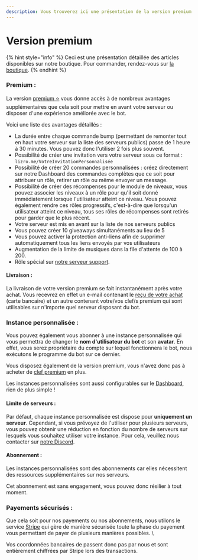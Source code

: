 ```yaml
---
description: Vous trouverez ici une présentation de la version premium du LizroBot
---
```


# Version premium

{% hint style="info" %}
Ceci est une présentation détaillée des articles disponibles sur notre boutique. Pour commander, rendez-vous sur [la boutique](https://lizrobot.com/store).
{% endhint %}

### Premium :&#x20;

La version [premium ⭐️](https://lizrobot.com/store) vous donne accès à de nombreux avantages supplémentaires que cela soit pour mettre en avant votre serveur ou disposer d'une expérience améliorée avec le bot.

Voici une liste des avantages détaillés :&#x20;

* La durée entre chaque commande bump (permettant de remonter tout en haut votre serveur sur la liste des serveurs publics) passe de 1 heure à 30 minutes. Vous pouvez donc l'utiliser 2 fois plus souvent.
* Possibilité de créer une invitation vers votre serveur sous ce format : `lizro.me/VotreInvitationPersonnalisée`&#x20;
* Possibilité de créer 20 commandes personnalisées : créez directement sur notre Dashboard des commandes complètes que ce soit pour attribuer un rôle, retirer un rôle ou même envoyer un message.
* Possibilité de créer des récompenses pour le module de niveaux, vous pouvez associer les niveaux à un rôle pour qu'il soit donné immédiatement lorsque l'utilisateur atteint ce niveau. Vous pouvez également rendre ces rôles progressifs, c'est-à-dire que lorsqu'un utilisateur atteint ce niveau, tous ses rôles de récompenses sont retirés pour garder que le plus récent.
* Votre serveur est mis en avant sur la liste de nos serveurs publics
* Vous pouvez créer 10 giveaways simultanéments au lieu de 5
* Vous pouvez activer la protection anti-liens afin de supprimer automatiquement tous les liens envoyés par vos utilisateurs&#x20;
* Augmentation de la limite de musiques dans la file d'attente de 100 à 200.&#x20;
* Rôle spécial sur [notre serveur support](https://lizro.me/discord).



#### Livraison :

La livraison de votre version premium se fait instantanément après votre achat. Vous recevrez en effet un e-mail contenant le [reçu de votre achat](premium.md#undefined) (carte bancaire) et un autre contenant votre/vos clef/s premium qui sont utilisables sur n'importe quel serveur disposant du bot.



### Instance personnalisée :&#x20;

Vous pouvez également vous abonner à une instance personnalisée qui vous permettra de changer le **nom d'utilisateur du bot** et son **avatar**. En effet, vous serez propriétaire du compte sur lequel fonctionnera le bot, nous exécutons le programme du bot sur ce dernier.

Vous disposez également de la version premium, vous n'avez donc pas à acheter de [clef premium](premium.md#premium) en plus.&#x20;

Les instances personnalisées sont aussi configurables sur le [Dashboard](https://lizrobot.com/dashboard), rien de plus simple !



#### Limite de serveurs :&#x20;

Par défaut, chaque instance personnalisée est dispose pour **uniquement un serveur**. Cependant, si vous prévoyez de l'utiliser pour plusieurs serveurs, vous pouvez obtenir une réduction en fonction du nombre de serveurs sur lesquels vous souhaitez utiliser votre instance. Pour cela, veuillez nous contacter sur [notre Discord](https://lizro.me/discord).



#### Abonnement :&#x20;

Les instances personnalisées sont des abonnements car elles nécessitent des ressources supplémentaires sur nos serveurs.

Cet abonnement est sans engagement, vous pouvez donc résilier à tout moment.&#x20;



### Payements sécurisés :&#x20;

Que cela soit pour nos payements ou nos abonnements, nous utilons le service [Stripe](https://stripe.com/) qui gère de manière sécurisée toute la phase du payement vous permettant de payer de plusieurs manières possibles. \


Vos coordonnées bancaires de passent donc pas par nous et sont entièrement chiffrées par Stripe lors des transactions.



